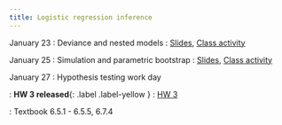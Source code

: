 ```yaml
---
title: Logistic regression inference
---
```


January 23
: Deviance and nested models
  : [Slides](https://sta214-s23.github.io/slides/lecture_6.pdf), [Class activity](https://sta214-s23.github.io/class_activities/ca_lecture_6.html)

January 25
: Simulation and parametric bootstrap
  : [Slides](https://sta214-s23.github.io/slides/lecture_7.pdf), [Class activity](https://sta214-s23.github.io/class_activities/ca_lecture_7.html)

January 27
: Hypothesis testing work day

: **HW 3 released**{: .label .label-yellow }
  : [HW 3](https://sta214-s23.github.io/homework/HW3.pdf)

: Textbook 6.5.1 - 6.5.5, 6.7.4